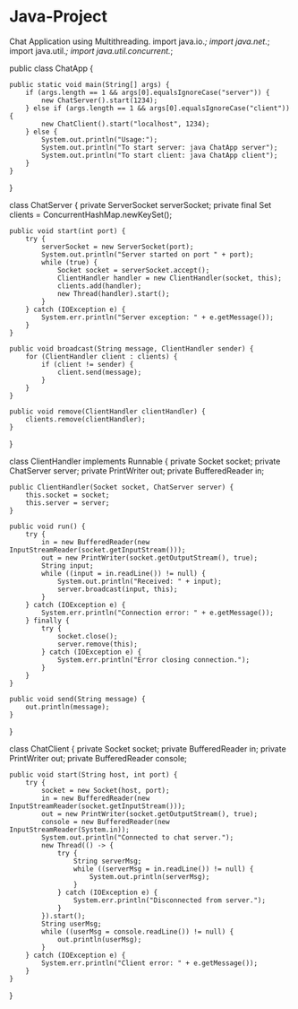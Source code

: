 # Java-Project
Chat Application using Multithreading.
import java.io.*;
import java.net.*;
import java.util.*;
import java.util.concurrent.*;

public class ChatApp {

    public static void main(String[] args) {
        if (args.length == 1 && args[0].equalsIgnoreCase("server")) {
            new ChatServer().start(1234);
        } else if (args.length == 1 && args[0].equalsIgnoreCase("client")) {
            new ChatClient().start("localhost", 1234);
        } else {
            System.out.println("Usage:");
            System.out.println("To start server: java ChatApp server");
            System.out.println("To start client: java ChatApp client");
        }
    }
}

class ChatServer {
    private ServerSocket serverSocket;
    private final Set<ClientHandler> clients = ConcurrentHashMap.newKeySet();

    public void start(int port) {
        try {
            serverSocket = new ServerSocket(port);
            System.out.println("Server started on port " + port);
            while (true) {
                Socket socket = serverSocket.accept();
                ClientHandler handler = new ClientHandler(socket, this);
                clients.add(handler);
                new Thread(handler).start();
            }
        } catch (IOException e) {
            System.err.println("Server exception: " + e.getMessage());
        }
    }

    public void broadcast(String message, ClientHandler sender) {
        for (ClientHandler client : clients) {
            if (client != sender) {
                client.send(message);
            }
        }
    }

    public void remove(ClientHandler clientHandler) {
        clients.remove(clientHandler);
    }
}

class ClientHandler implements Runnable {
    private Socket socket;
    private ChatServer server;
    private PrintWriter out;
    private BufferedReader in;

    public ClientHandler(Socket socket, ChatServer server) {
        this.socket = socket;
        this.server = server;
    }

    public void run() {
        try {
            in = new BufferedReader(new InputStreamReader(socket.getInputStream()));
            out = new PrintWriter(socket.getOutputStream(), true);
            String input;
            while ((input = in.readLine()) != null) {
                System.out.println("Received: " + input);
                server.broadcast(input, this);
            }
        } catch (IOException e) {
            System.err.println("Connection error: " + e.getMessage());
        } finally {
            try {
                socket.close();
                server.remove(this);
            } catch (IOException e) {
                System.err.println("Error closing connection.");
            }
        }
    }

    public void send(String message) {
        out.println(message);
    }
}

class ChatClient {
    private Socket socket;
    private BufferedReader in;
    private PrintWriter out;
    private BufferedReader console;

    public void start(String host, int port) {
        try {
            socket = new Socket(host, port);
            in = new BufferedReader(new InputStreamReader(socket.getInputStream()));
            out = new PrintWriter(socket.getOutputStream(), true);
            console = new BufferedReader(new InputStreamReader(System.in));
            System.out.println("Connected to chat server.");
            new Thread(() -> {
                try {
                    String serverMsg;
                    while ((serverMsg = in.readLine()) != null) {
                        System.out.println(serverMsg);
                    }
                } catch (IOException e) {
                    System.err.println("Disconnected from server.");
                }
            }).start();
            String userMsg;
            while ((userMsg = console.readLine()) != null) {
                out.println(userMsg);
            }
        } catch (IOException e) {
            System.err.println("Client error: " + e.getMessage());
        }
    }
}
